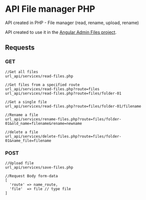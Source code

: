 # API File manager PHP
API created in PHP - File manager  (read, rename, upload, rename)

API created to use it in the [Angular Admin Files project][1].

[1]: <https://github.com/vivianmartinez/project-admin-files>

## Requests

### GET

```
//Get all files
url_api/services/read-files.php

//Get files from a specified route
url_api/services/read-files.php?route=files
url_api/services/read-files.php?route=files/folder-01

//Get a single file
url_api/services/read-files.php?route=files/folder-01/filename

//Rename a file
url_api/services/rename-files.php?route=files/folder-01&old_name=filename&rename=newname

//delete a file
url_api/services/delete-files.php?route=files/folder-01&name_file=filename

```
### POST

```
//Upload file
url_api/services/save-files.php

//Request Body form-data
[
  'route' => name_route,
  'file'  => file // type file
] 

```
